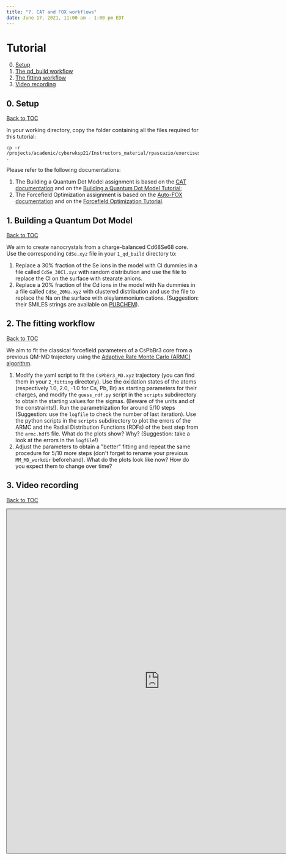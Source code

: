```yaml
---
title: "7. CAT and FOX workflows"
date: June 17, 2021, 11:00 am - 1:00 pm EDT
---
```



# Tutorial
<a name="toc"></a>

0. [Setup](#setup)
1. [The qd_build workflow](#qd_build)
2. [The fitting workflow](#fitting)
3. [Video recording](#video)

## 0. Setup
<a name="setup"></a> [Back to TOC](#toc)

In your working directory, copy the folder containing all the files required for this tutorial:

    cp -r /projects/academic/cyberwksp21/Instructors_material/rpascazio/exercises/ .

Please refer to the following documentations:
1. The Building a Quantum Dot Model assignment is based on the [CAT documentation](https://cat.readthedocs.io/en/latest/) and on the [Building a Quantum Dot Model Tutorial](https://nanotutorials.readthedocs.io/en/latest/1_build_qd.html);
2. The Forcefield Optimization assignment is based on the [Auto-FOX documentation](https://auto-fox.readthedocs.io/en/latest/) and on the [Forcefield Optimization Tutorial](https://nanotutorials.readthedocs.io/en/latest/2_fitting.html).

## 1. Building a Quantum Dot Model
<a name="qd_build"></a> [Back to TOC](#toc)

We aim to create nanocrystals from a charge-balanced Cd68Se68 core. Use the corresponding `CdSe.xyz` file in your `1_qd_build` directory to:
1. Replace a 30% fraction of the Se ions in the model with Cl dummies in a file called `CdSe_30Cl.xyz` with random distribution and use the file to replace the Cl on the surface with stearate anions.
2. Replace a 20% fraction of the Cd ions in the model with Na dummies in a file called `CdSe_20Na.xyz` with clustered distribution and use the file to replace the Na on the surface with oleylammonium cations.
(Suggestion: their SMILES strings are available on [PUBCHEM](https://pubchem.ncbi.nlm.nih.gov/)).

## 2. The fitting workflow
<a name="fitting"></a> [Back to TOC](#toc)

We aim to fit the classical forcefield parameters of a CsPbBr3 core from a previous QM-MD trajectory using the [Adaptive Rate Monte Carlo (ARMC) algorithm](https://auto-fox.readthedocs.io/en/latest/4_monte_carlo.html).
1. Modify the yaml script to fit the `CsPbBr3_MD.xyz` trajectory (you can find them in your `2_fitting` directory).
Use the oxidation states of the atoms (respectively 1.0, 2.0, -1.0 for Cs, Pb, Br) as starting parameters for their charges, and modify the `guess_rdf.py` script in the `scripts` subdirectory to obtain the starting values for the sigmas. (Beware of the units and of the constraints!). Run the parametrization for around 5/10 steps (Suggestion: use the  `logfile` to check the number of last iteration). Use the python scripts in the `scripts` subdirectory to plot the errors of the ARMC and the Radial Distribution Functions (RDFs) of the best step from the `armc.hdf5` file. What do the plots show? Why? (Suggestion: take a look at the errors in the `logfile`!)
2. Adjust the parameters to obtain a "better" fitting and repeat the same procedure for 5/10 more steps (don't forget to rename your previous `MM_MD_workdir` beforehand). What do the plots look like now? How do you expect them to change over time?

## 3. Video recording
<a name="video"></a> [Back to TOC](#toc)

<iframe src="https://ub.hosted.panopto.com/Panopto/Pages/Embed.aspx?id=fb815f2c-aab6-4d16-a7f3-ad4a0163057b&
autoplay=false&offerviewer=true&showtitle=true&showbrand=false&start=0&interactivity=all" height="900" width="800" 
style="border: 1px solid #464646;" allowfullscreen allow="autoplay"></iframe>


